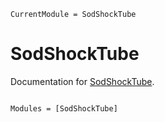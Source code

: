 ```@meta
CurrentModule = SodShockTube
```

# SodShockTube

Documentation for [SodShockTube](https://github.com/archermarx/SodShockTube.jl).

```@index
```

```@autodocs
Modules = [SodShockTube]
```
